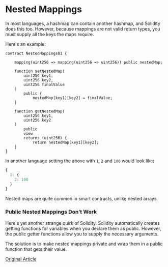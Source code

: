 # Nested Mappings

In most languages, a hashmap can contain another hashmap, and Solidity does this too. However, because mappings are not valid return types, you must supply all the keys the maps require.

Here's an example:

```solidity
contract NestedMappings01 {

    mapping(uint256 => mapping(uint256 => uint256)) public nestedMap;

    function setNestedMap(
        uint256 key1,
        uint256 key2,
        uint256 finalValue
    )
        public {
            nestedMap[key1][key2] = finalValue;
    }

    function getNestedMap(
        uint256 key1,
        uint256 key2
    )
        public
        view
        returns (uint256) {
            return nestedMap[key1][key2];
    }
}
```

In another language setting the above with `1`, `2` and `100` would look like:

```javascript
{
  1: {
    2: 100
  }
}
```

Nested maps are quite common in smart contracts, unlike nested arrays.

### Public Nested Mappings Don’t Work

Here's yet another strange quirk of Solidity. Solidity automatically creates getting functions for variables when you declare them as public. However, the public getter functions allow you to supply the necessary arguments.

The solution is to make nested mappings private and wrap them in a public function that gets their value.

[Original Article](https://www.rareskills.io/learn-solidity/nested-mapping)
